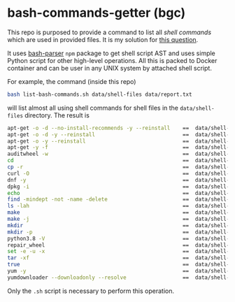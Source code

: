 # bash-commands-getter (bgc)

This repo is purposed to provide a command to list all *shell commands* which are used in provided files. It is my solution for [this question](https://stackoverflow.com/questions/77300162/list-all-commands-using-in-the-bash-script?noredirect=1#comment136282587_77300162).

It uses [bash-parser](https://github.com/vorpaljs/bash-parser) `npm` package to get shell script AST and uses simple Python script for other high-level operations. All this is packed to Docker container and can be user in any UNIX system by attached shell script.

For example, the command (inside this repo)

```sh
bash list-bash-commands.sh data/shell-files data/report.txt
```

will list almost all using shell commands for shell files in the `data/shell-files` directory. The result is 
```sh
apt-get -o -d --no-install-recommends -y --reinstall	==	data/shell-files/build-deps/debian10/download.sh
apt-get -o -d -y --reinstall                        	==	data/shell-files/build-deps/debian10/download.sh
apt-get -o -y --reinstall                           	==	data/shell-files/build-deps/debian10/build-python.sh
apt-get -y -f                                       	==	data/shell-files/build-deps/debian10/install.sh
auditwheel -w                                       	==	data/shell-files/repair_wheels.sh
cd                                                  	==	data/shell-files/build-deps/centos8s/install.sh;data/shell-files/build-deps/debian10/build-python.sh;data/shell-files/build-deps/debian10/install.sh;data/shell-files/build-deps/redos73/install.sh
cp -r                                               	==	data/shell-files/build-deps/debian10/build-python.sh
curl -O                                             	==	data/shell-files/build-deps/debian10/build-python.sh
dnf -y                                              	==	data/shell-files/build-deps/redos73/install.sh
dpkg -i                                             	==	data/shell-files/build-deps/debian10/install.sh
echo                                                	==	data/shell-files/repair_wheels.sh
find -mindept -not -name -delete                    	==	data/shell-files/build-deps/debian10/download.sh
ls -lah                                             	==	data/shell-files/build-deps/centos8s/download.sh;data/shell-files/build-deps/debian10/download.sh
make                                                	==	data/shell-files/build-deps/debian10/build-python.sh
make -j                                             	==	data/shell-files/build-deps/debian10/build-python.sh
mkdir                                               	==	data/shell-files/build-deps/debian10/build-python.sh
mkdir -p                                            	==	data/shell-files/build-deps/centos8s/download.sh;data/shell-files/build-deps/debian10/build-python.sh;data/shell-files/build-deps/debian10/download.sh
python3.8 -V                                        	==	data/shell-files/build-deps/debian10/build-python.sh
repair_wheel                                        	==	data/shell-files/repair_wheels.sh
set -e -u -x                                        	==	data/shell-files/repair_wheels.sh
tar -xf                                             	==	data/shell-files/build-deps/debian10/build-python.sh
true                                                	==	data/shell-files/repair_wheels.sh
yum -y                                              	==	data/shell-files/build-deps/centos8s/install.sh
yumdownloader --downloadonly --resolve              	==	data/shell-files/build-deps/centos8s/download.sh
```

Only the `.sh` script is necessary to perform this operation.

